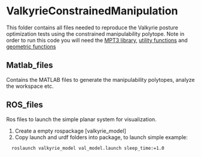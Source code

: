 # ValkyrieConstrainedManipulation
This folder contains all files needed to reproduce the Valkyrie posture optimization tests using the constrained
manipulability polytope. Note in order to run this code you will need the [MPT3 library](https://www.mpt3.org/), [utility functions](https://github.com/philip-long/MATLAB/tree/master/UtilityFunctions) and [geometric functions](https://github.com/philip-long/MATLAB/tree/master/GeometricFunctions)  

## Matlab_files
Contains the MATLAB files to generate the manipulability polytopes, analyze the workspace etc.

## ROS_files
Ros files to launch the simple planar system for visualization.

  1. Create a empty rospackage [valkyrie_model]
  2. Copy launch and urdf folders into package, to launch simple example:

```
  roslaunch valkyrie_model val_model.launch sleep_time:=1.0
```

##